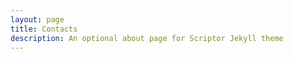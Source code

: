 ```yaml
---
layout: page
title: Contacts
description: An optional about page for Scriptor Jekyll theme
---
```










